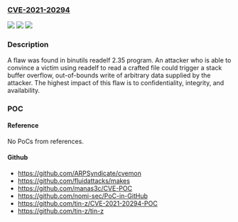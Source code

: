 ### [CVE-2021-20294](https://cve.mitre.org/cgi-bin/cvename.cgi?name=CVE-2021-20294)
![](https://img.shields.io/static/v1?label=Product&message=binutils&color=blue)
![](https://img.shields.io/static/v1?label=Version&message=n%2Fa&color=blue)
![](https://img.shields.io/static/v1?label=Vulnerability&message=CWE-787&color=brighgreen)

### Description

A flaw was found in binutils readelf 2.35 program. An attacker who is able to convince a victim using readelf to read a crafted file could trigger a stack buffer overflow, out-of-bounds write of arbitrary data supplied by the attacker. The highest impact of this flaw is to confidentiality, integrity, and availability.

### POC

#### Reference
No PoCs from references.

#### Github
- https://github.com/ARPSyndicate/cvemon
- https://github.com/fluidattacks/makes
- https://github.com/manas3c/CVE-POC
- https://github.com/nomi-sec/PoC-in-GitHub
- https://github.com/tin-z/CVE-2021-20294-POC
- https://github.com/tin-z/tin-z

